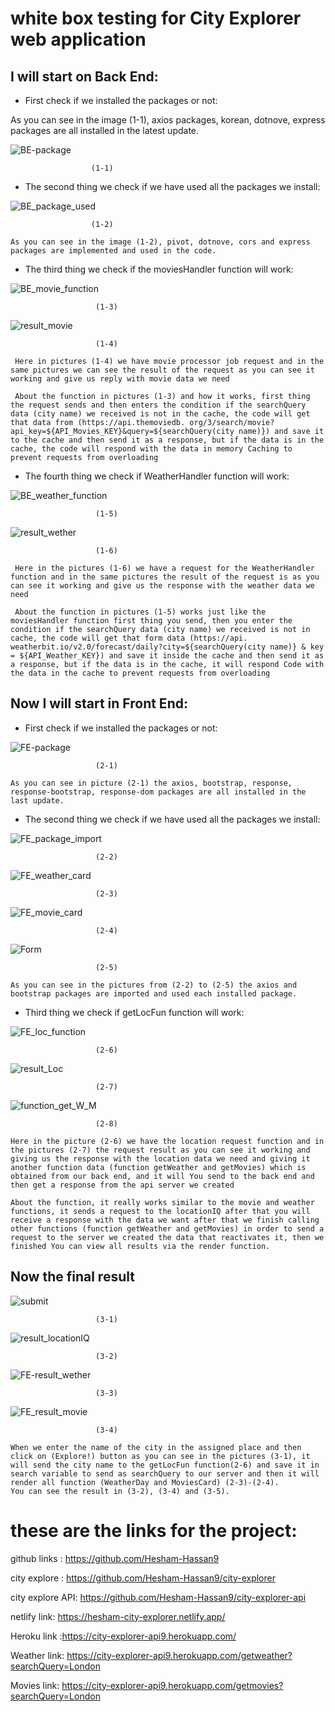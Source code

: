 # white box testing for City Explorer web application 

## I will start on Back End:

* First check if we installed the packages or not:

As you can see in the image (1-1), axios packages, korean, dotnove, express packages are all installed in the latest update.

![BE-package](./img/BE-package.PNG)
              
                      (1-1)

* The second thing we check if we have used all the packages we install:

![BE_package_used](./img/BE_package_used.PNG)
                   
                      (1-2)

    As you can see in the image (1-2), pivot, dotnove, cors and express packages are implemented and used in the code.

* The third thing we check if the moviesHandler function will work:

![BE_movie_function](./img/BE_movie_function.PNG)

                       (1-3)

![result_movie](./img/result_movie.PNG)

                       (1-4)

     Here in pictures (1-4) we have movie processor job request and in the same pictures we can see the result of the request as you can see it working and give us reply with movie data we need

     About the function in pictures (1-3) and how it works, first thing the request sends and then enters the condition if the searchQuery data (city name) we received is not in the cache, the code will get that data from (https://api.themoviedb. org/3/search/movie?api_key=${API_Movies_KEY}&query=${searchQuery(city name)}) and save it to the cache and then send it as a response, but if the data is in the cache, the code will respond with the data in memory Caching to prevent requests from overloading 

* The fourth thing we check if WeatherHandler function will work:

![BE_weather_function](./img/BE_weather_function.PNG)

                       (1-5)

![result_wether](./img/result_wether.PNG)

                       (1-6)

     Here in the pictures (1-6) we have a request for the WeatherHandler function and in the same pictures the result of the request is as you can see it working and give us the response with the weather data we need

     About the function in pictures (1-5) works just like the moviesHandler function first thing you send, then you enter the condition if the searchQuery data (city name) we received is not in cache, the code will get that form data (https://api. weatherbit.io/v2.0/forecast/daily?city=${searchQuery(city name)} & key = ${API_Weather_KEY}) and save it inside the cache and then send it as a response, but if the data is in the cache, it will respond Code with the data in the cache to prevent requests from overloading

## Now I will start in Front End:

* First check if we installed the packages or not:

![FE-package](./img/FE-package.PNG)

                       (2-1)

    As you can see in picture (2-1) the axios, bootstrap, response, response-bootstrap, response-dom packages are all installed in the last update.

* The second thing we check if we have used all the packages we install:

![FE_package_import](./img/FE_package_import.PNG)

                       (2-2)

![FE_weather_card](./img/FE_weather_card.PNG)

                       (2-3)

![FE_movie_card](./img/FE_movie_card.PNG)

                       (2-4)

![Form](./img/Form.PNG)

                       (2-5)

    As you can see in the pictures from (2-2) to (2-5) the axios and bootstrap packages are imported and used each installed package.

* Third thing we check if getLocFun function will work:

![FE_loc_function](./img/FE_loc_function.PNG)

                       (2-6)

![result_Loc](./img/result_Loc.PNG)

                       (2-7)

![function_get_W_M](./img/function_get_W_M.PNG)

                       (2-8)

    Here in the picture (2-6) we have the location request function and in the pictures (2-7) the request result as you can see it working and giving us the response with the location data we need and giving it another function data (function getWeather and getMovies) which is obtained from our back end, and it will You send to the back end and then get a response from the api server we created

    About the function, it really works similar to the movie and weather functions, it sends a request to the locationIQ after that you will receive a response with the data we want after that we finish calling other functions (function getWeather and getMovies) in order to send a request to the server we created the data that reactivates it, then we finished You can view all results via the render function.


## Now the final result

![submit](./img/submit.PNG)

                       (3-1)

![result_locationIQ](./img/result_locationIQ.PNG)

                       (3-2)

![FE-result_wether](./img/FE-result_wether.PNG)

                       (3-3)

![FE_result_movie](./img/FE_result_movie.PNG)

                       (3-4)

    When we enter the name of the city in the assigned place and then click on (Explore!) button as you can see in the pictures (3-1), it will send the city name to the getLocFun function(2-6) and save it in search variable to send as searchQuery to our server and then it will render all function (WeatherDay and MoviesCard) (2-3)-(2-4).
    You can see the result in (3-2), (3-4) and (3-5).


# these are the links for the project: 
github links : https://github.com/Hesham-Hassan9

city explore : https://github.com/Hesham-Hassan9/city-explorer

city explore API: https://github.com/Hesham-Hassan9/city-explorer-api

netlify link: https://hesham-city-explorer.netlify.app/

Heroku link :https://city-explorer-api9.herokuapp.com/

Weather link: https://city-explorer-api9.herokuapp.com/getweather?searchQuery=London

Movies link: https://city-explorer-api9.herokuapp.com/getmovies?searchQuery=London
